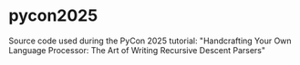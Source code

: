 # pycon2025
Source code used during the PyCon 2025 tutorial: "Handcrafting Your Own Language Processor: The Art of Writing Recursive Descent Parsers"
